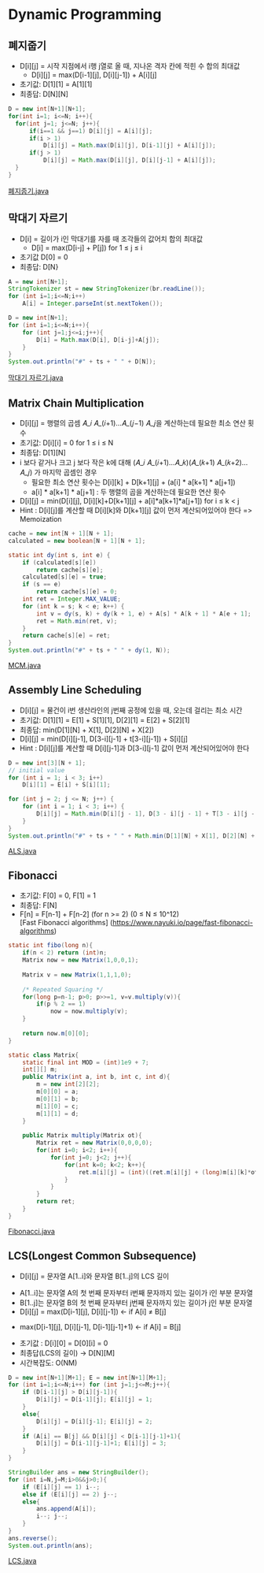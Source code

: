 # Dynamic Programming

## 폐지줍기
* D[i][j] = 시작 지점에서 i행 j열로 올 때, 지나온 격자 칸에 적힌 수 합의 최대값  
	- D[i][j] = max(D[i-1][j], D[i][j-1]) + A[i][j]  
* 초기값: D[1][1] = A[1][1]  
* 최종답: D[N][N]  
``` java
D = new int[N+1][N+1];
for(int i=1; i<=N; i++){
  for(int j=1; j<=N; j++){
	  if(i==1 && j==1) D[i][j] = A[i][j];
	  if(i > 1)
		  D[i][j] = Math.max(D[i][j], D[i-1][j] + A[i][j]);
	  if(j > 1)
		  D[i][j] = Math.max(D[i][j], D[i][j-1] + A[i][j]);
  }
}
```
[폐지줍기.java](/java/폐지줍기.java)

## 막대기 자르기
* D[i] = 길이가 i인 막대기를 자를 때 조각들의 값어치 합의 최대값
	- D[i] = max(D[i-j] + P[j]) for 1 ≤ j ≤ i
* 초기값 D[0] = 0
* 최종답: D[N}
``` java
A = new int[N+1];
StringTokenizer st = new StringTokenizer(br.readLine());
for (int i=1;i<=N;i++) 
	A[i] = Integer.parseInt(st.nextToken());

D = new int[N+1];
for (int i=1;i<=N;i++){
	for (int j=1;j<=i;j++){ 
		D[i] = Math.max(D[i], D[i-j]+A[j]);
	}
}
System.out.println("#" + ts + " " + D[N]);
```
[막대기 자르기.java](/java/막대기자르기.java)

## Matrix Chain Multiplication
* D[i][j] = 행렬의 곱셈 𝐴_𝑖 𝐴_(𝑖+1)…𝐴_(𝑗−1) 𝐴_𝑗을 계산하는데 필요한 최소 연산 횟수
* 초기값: D[i][i] = 0 for 1 ≤ i ≤ N
* 최종답: D[1][N]
* i 보다 같거나 크고 j 보다 작은 k에 대해 (𝐴_𝑖 𝐴_(𝑖+1)…𝐴_𝑘)(𝐴_(𝑘+1) 𝐴_(𝑘+2)…𝐴_𝑗) 가 마지막 곱셈인 경우
	- 필요한 최소 연산 횟수는 D[i][k] + D[k+1][j] + (a[i] * a[k+1] * a[j+1])
	- a[i] * a[k+1] * a[j+1] : 두 행렬의 곱을 계산하는데 필요한 연산 횟수
* D[i][j] = min(D[i][j], D[i][k]+D[k+1][j] + a[i]*a[k+1]*a[j+1]) for i ≤ k < j
* Hint : D[i][j]를 계산할 때 D[i][k]와 D[k+1][j] 값이 먼저 계산되어있어야 한다 => Memoization
``` java
cache = new int[N + 1][N + 1];
calculated = new boolean[N + 1][N + 1];

static int dy(int s, int e) {
	if (calculated[s][e])
		return cache[s][e];
	calculated[s][e] = true;
	if (s == e)
		return cache[s][e] = 0;
	int ret = Integer.MAX_VALUE;
	for (int k = s; k < e; k++) {
		int v = dy(s, k) + dy(k + 1, e) + A[s] * A[k + 1] * A[e + 1];
		ret = Math.min(ret, v);
	}
	return cache[s][e] = ret;
}
System.out.println("#" + ts + " " + dy(1, N));
```
[MCM.java](/java/MCM.java)

## Assembly Line Scheduling
* D[i][j] = 물건이 i번 생산라인의 j번째 공정에 있을 때, 오는데 걸리는 최소 시간
* 초기값:
D[1][1] = E[1] + S[1][1], 
D[2][1] = E[2] + S[2][1]
* 최종답: min(D[1][N] + X[1], D[2][N] + X[2])
* D[i][j] = min(D[i][j-1], D[3-i][j-1] + t[3-i][j-1]) + S[i][j]
* Hint : D[i][j]를 계산할 때 D[i][j-1]과 D[3-i][j-1] 값이 먼저 계산되어있어야 한다
``` java
D = new int[3][N + 1];
// initial value
for (int i = 1; i < 3; i++)
	D[i][1] = E[i] + S[i][1];

for (int j = 2; j <= N; j++) {
	for (int i = 1; i < 3; i++) {
		D[i][j] = Math.min(D[i][j - 1], D[3 - i][j - 1] + T[3 - i][j - 1]) + S[i][j];
	}
}
System.out.println("#" + ts + " " + Math.min(D[1][N] + X[1], D[2][N] + X[2]));
```
[ALS.java](/java/ALS.java)

## Fibonacci
* 초기값: F[0] = 0, F[1] = 1
* 최종답: F[N]
* F[n] = F[n-1] + F[n-2] (for n >= 2)  (0 ≤ N ≤ 10^12)  
[Fast Fibonacci algorithms] (https://www.nayuki.io/page/fast-fibonacci-algorithms)
``` java
static int fibo(long n){
	if(n < 2) return (int)n;
	Matrix now = new Matrix(1,0,0,1);
	
	Matrix v = new Matrix(1,1,1,0);
	
	/* Repeated Squaring */
	for(long p=n-1; p>0; p>>=1, v=v.multiply(v)){
		if(p % 2 == 1)
			now = now.multiply(v);
	}
	
	return now.m[0][0];
}

static class Matrix{
	static final int MOD = (int)1e9 + 7;
	int[][] m;
	public Matrix(int a, int b, int c, int d){
		m = new int[2][2];
		m[0][0] = a;
		m[0][1] = b;
		m[1][0] = c;
		m[1][1] = d;
	}
	
	public Matrix multiply(Matrix ot){
		Matrix ret = new Matrix(0,0,0,0);
		for(int i=0; i<2; i++){
			for(int j=0; j<2; j++){
				for(int k=0; k<2; k++){
					ret.m[i][j] = (int)((ret.m[i][j] + (long)m[i][k]*ot.m[k][j]) % MOD);
				}
			}
		}
		return ret;
	}
}
```
[Fibonacci.java](/java/Fibonacci.java)

## LCS(Longest Common Subsequence)
* D[i][j] = 문자열 A[1..i]와 문자열 B[1..j]의 LCS 길이
 - A[1..i]는 문자열 A의 첫 번째 문자부터 i번째 문자까지 있는 길이가 i인 부분 문자열
 - B[1..j]는 문자열 B의 첫 번째 문자부터 j번째 문자까지 있는 길이가 j인 부분 문자열
 - D[i][j] = max(D[i-1][j], D[i][j-1]) ← if A[i] ≠ B[j]
  + max(D[i-1][j], D[i][j-1], D[i-1][j-1]+1) ← if A[i] = B[j]
* 초기값 : D[i][0] = D[0][i] = 0
* 최종답(LCS의 길이) → D[N][M]
* 시간복잡도: O(NM)
``` java
D = new int[N+1][M+1]; E = new int[N+1][M+1];
for (int i=1;i<=N;i++) for (int j=1;j<=M;j++){
	if (D[i-1][j] > D[i][j-1]){
		D[i][j] = D[i-1][j]; E[i][j] = 1;
	}
	else{
		D[i][j] = D[i][j-1]; E[i][j] = 2;
	}
	if (A[i] == B[j] && D[i][j] < D[i-1][j-1]+1){
		D[i][j] = D[i-1][j-1]+1; E[i][j] = 3;	
	}
}

StringBuilder ans = new StringBuilder();
for (int i=N,j=M;i>0&&j>0;){
	if (E[i][j] == 1) i--;
	else if (E[i][j] == 2) j--;
	else{
		ans.append(A[i]);
		i--; j--;
	}
}
ans.reverse();
System.out.println(ans);
```
[LCS.java](/java/LCS.java)


